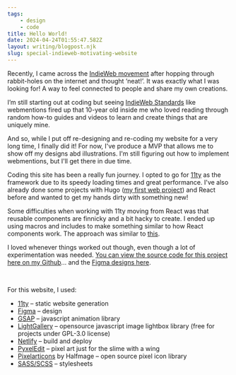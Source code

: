 ```yaml
---
tags:
    - design
    - code
title: Hello World!
date: 2024-04-24T01:55:47.582Z
layout: writing/blogpost.njk
slug: special-indieweb-motivating-website
---
```


<!-- After my art account (which I’ve kept running since 2016) got deleted by Instagram at the beginning of this year, I was determined not to make posts on social media again.

I felt like that particular art account held a lot of sentimental value for me since it traced my growth in drawing from my high school days. A lot of the drawings (albeit embarrassing) weren’t stored anywhere else. It felt like a time capsule that got thrown away.

I do miss being able to share my drawings with friends and family though, and it got me thinking that I should create a platform of my own, where the content is mine alone. -->

Recently, I came across the [IndieWeb movement](https://indieweb.org/) after hopping through rabbit-holes on the internet and thought ‘neat!’. It was exactly what I was looking for! A way to feel connected to people and share my own creations.

I’m still starting out at coding but seeing [IndieWeb Standards](https://spec.indieweb.org/) like webmentions fired up that 10-year old inside me who loved reading through random how-to guides and videos to learn and create things that are uniquely mine.

And so, while I put off re-designing and re-coding my website for a very long time, I finally did it! For now, I've produce a MVP that allows me to show off my designs abd illustrations. I'm still figuring out how to implement webmentions, but I'll get there in due time.

Coding this site has been a really fun journey. I opted to go for [11ty](https://11ty.dev/) as the framework due to its speedy loading times and great performance. I've also already done some projects with Hugo ([my first web project](https://bomby.neocities.org/)) and React before and wanted to get my hands dirty with something new!

Some difficulties when working with 11ty moving from React was that reusable components are finnicky and a bit hacky to create. I ended up using macros and includes to make something similar to how React components work. The approach was similar to [this](https://www.trysmudford.com/blog/encapsulated-11ty-components/).

I loved whenever things worked out though, even though a lot of experimentation was needed. [You can view the source code for this project here on my Github](https://github.com/wingywing/2023-portfolio)... and the [Figma designs here](https://www.figma.com/file/OyD8DQSqoJTtcu1VjJJw6O/2023-Portfolio?type=design&node-id=0%3A1&mode=design&t=Qfwa8iMbu6RW6J0r-1).

<br/>

For this website, I used:
- [11ty](https://11ty.dev/) – static website generation
- [Figma](https://figma.com/) – design
- [GSAP](https://gsap.com/) – javascript animation library
- [LightGallery](https://www.lightgalleryjs.com/) – opensource javascript image lightbox library (free for projects under GPL-3.0 license)
- [Netlify](https://www.netlify.com/) – build and deploy
- [PyxelEdit](https://pyxeledit.com/index.php) – pixel art just for the slime with a wing
- [Pixelarticons](https://pixelarticons.com/) by Halfmage – open source pixel icon library
- [SASS/SCSS](https://sass-lang.com/) – stylesheets